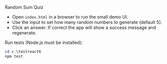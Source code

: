 Random Sum Quiz

- Open `index.html` in a browser to run the small demo UI.
- Use the input to set how many random numbers to generate (default 5).
- Click an answer. If correct the app will show a success message and regenerate.

Run tests (Node.js must be installed):

```powershell
cd c:\testreact6
npm test
```